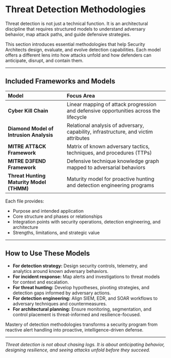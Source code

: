 # Threat Detection Methodologies

Threat detection is not just a technical function. It is an architectural discipline that requires structured models to understand adversary behavior, map attack paths, and guide defensive strategies.

This section introduces essential methodologies that help Security Architects design, evaluate, and evolve detection capabilities. Each model offers a different lens into how attacks unfold and how defenders can anticipate, disrupt, and contain them.

---

## Included Frameworks and Models

| Model | Focus Area |
|:------|:-----------|
| **Cyber Kill Chain** | Linear mapping of attack progression and defensive opportunities across the lifecycle |
| **Diamond Model of Intrusion Analysis** | Relational analysis of adversary, capability, infrastructure, and victim attributes |
| **MITRE ATT&CK Framework** | Matrix of known adversary tactics, techniques, and procedures (TTPs) |
| **MITRE D3FEND Framework** | Defensive technique knowledge graph mapped to adversarial behaviors |
| **Threat Hunting Maturity Model (THMM)** | Maturity model for proactive hunting and detection engineering programs |

Each file provides:
- Purpose and intended application
- Core structure and phases or relationships
- Integration points with security operations, detection engineering, and architecture
- Strengths, limitations, and strategic value

---

## How to Use These Models

- **For detection strategy:** Design security controls, telemetry, and analytics around known adversary behaviors.
- **For incident response:** Map alerts and investigations to threat models for context and escalation.
- **For threat hunting:** Develop hypotheses, pivoting strategies, and detection gaps informed by adversary actions.
- **For detection engineering:** Align SIEM, EDR, and SOAR workflows to adversary techniques and countermeasures.
- **For architectural planning:** Ensure monitoring, segmentation, and control placement is threat-informed and resilience-focused.

Mastery of detection methodologies transforms a security program from reactive alert handling into proactive, intelligence-driven defense.

---

*Threat detection is not about chasing logs. It is about anticipating behavior, designing resilience, and seeing attacks unfold before they succeed.*